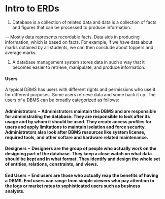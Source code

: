 # Intro to ERDs

1. Database is a collection of related data and data is a collection of facts and figures that can be processed to produce information.

-- Mostly data represents recordable facts. Data aids in producing information, which is based on facts. For example, if we have data about marks obtained by all students, we can then conclude about toppers and average marks.

1. A database management system stores data in such a way that it becomes easier to retrieve, manipulate, and produce information.

#### Users
A typical DBMS has users with different rights and permissions who use it for different purposes. Some users retrieve data and some back it up. The users of a DBMS can be broadly categorized as follows:

#### Administrators − Administrators maintain the DBMS and are responsible for administrating the database. They are responsible to look after its usage and by whom it should be used. They create access profiles for users and apply limitations to maintain isolation and force security. Administrators also look after DBMS resources like system license, required tools, and other softare and hardware related maintenance.

#### Designers − Designers are the group of people who actually work on the designing part of the database. They keep a close watch on what data should be kept and in what format. They identify and design the whole set of entities, relations, constraints, and views.

#### End Users − End users are those who actually reap the benefits of having a DBMS. End users can range from simple viewers who pay attention to the logs or market rates to sophisticated users such as business analysts.




